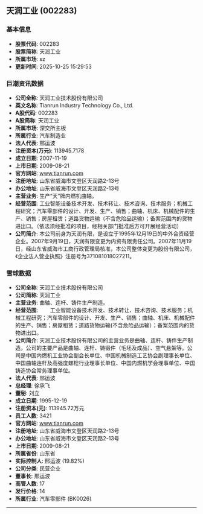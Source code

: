 ## 天润工业 (002283)

### 基本信息

- **股票代码**: 002283
- **股票简称**: 天润工业
- **所属市场**: sz
- **更新时间**: 2025-10-25 15:29:53

### 巨潮资讯数据

- **公司全称**: 天润工业技术股份有限公司
- **英文名称**: Tianrun Industry Technology Co., Ltd.
- **A股代码**: 002283
- **A股简称**: 天润工业
- **所属市场**: 深交所主板
- **所属行业**: 汽车制造业
- **法人代表**: 邢运波
- **注册资本(万元)**: 113945.7178
- **成立日期**: 2007-11-19
- **上市日期**: 2009-08-21
- **官方网站**: www.tianrun.com
- **注册地址**: 山东省威海市文登区天润路2-13号
- **办公地址**: 山东省威海市文登区天润路2-13号
- **主营业务**: 生产“天”牌内燃机曲轴。
- **经营范围**: 工业智能设备技术开发、技术转让、技术咨询、技术服务；机械工程研究；汽车零部件的设计、开发、生产、销售；曲轴、机床、机械配件的生产、销售；房屋租赁；道路货物运输（不含危险品运输）；备案范围内的货物进出口。（依法须经批准的项目，经相关部门批准后方可开展经营活动）
- **公司简介**: 本公司前身为天润有限，是设立于1995年12月19日的中外合资经营企业。2007年9月19日，天润有限变更为内资有限责任公司。2007年11月19日，经山东省威海市工商行政管理局核准，本公司整体变更为股份有限公司，《企业法人营业执照》注册号为371081018027211。

### 雪球数据

- **公司全称**: 天润工业技术股份有限公司
- **公司简称**: 天润工业
- **主营业务**: 曲轴、连杆、铸件生产制造。
- **经营范围**: 　　工业智能设备技术开发、技术转让、技术咨询、技术服务；机械工程研究；汽车零部件的设计、开发、生产、销售；曲轴、机床、机械配件的生产、销售；房屋租赁；道路货物运输(不含危险品运输）；备案范围内的货物进出口。
- **公司简介**: 天润工业技术股份有限公司的主营业务是曲轴、连杆、铸件生产制造。公司的主要产品是曲轴、连杆、铸锻件（毛坯及成品）、空气悬架等。公司是中国内燃机工业协会副会长单位、中国机械制造工艺协会副理事长单位、中国曲轴连杆及高强度螺栓行业理事长单位、中国内燃机学会理事单位、中国铸造协会常务理事单位。
- **法人代表**: 邢运波
- **总经理**: 徐承飞
- **董秘**: 刘立
- **成立日期**: 1995-12-19
- **注册资本(元)**: 113945.72万元
- **员工人数**: 3421
- **官方网站**: www.tianrun.com
- **注册地址**: 山东省威海市文登区天润路2-13号
- **办公地址**: 山东省威海市文登区天润路2-13号
- **上市日期**: 2009-08-21
- **所属省份**: 山东省
- **实际控制人**: 邢运波 (19.82%)
- **公司分类**: 民营企业
- **董事长**: 邢运波
- **高管人数**: 17
- **发行价格**: 14
- **所属行业**: 汽车零部件 (BK0026)

---